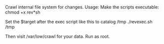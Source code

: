  Crawl internal file system for changes.
 Usage:
 Make the scripts executable: chmod +x rev*sh
 
 Set the $target after the exec script like this to catalog /tmp
 ./revexec.sh /tmp
 
 Then visit /var/low/crawl for your data.
 Run as root.
